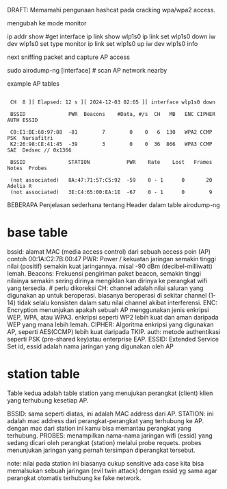 DRAFT: Memamahi pengunaan hashcat pada cracking wpa/wpa2 access.


mengubah ke mode monitor

ip addr show #get interface
ip link show wlp1s0
ip link set wlp1s0 down
iw dev wlp1s0 set type monitor
ip link set wlp1s0 up
iw dev wlp1s0 info

next sniffing packet and capture AP access

sudo airodump-ng [interface] # scan AP network nearby

example AP tables
```

 CH  8 ][ Elapsed: 12 s ][ 2024-12-03 02:05 ][ interface wlp1s0 down

 BSSID              PWR  Beacons    #Data, #/s  CH   MB   ENC CIPHER  AUTH ESSID

 C0:E1:BE:68:97:88  -81        7        0    0   6  130   WPA2 CCMP   PSK  Nursafitri
 K2:26:98:CE:41:45  -39        3        0    0  36  866   WPA3 CCMP   SAE  Dedsec // 0x1366

 BSSID              STATION            PWR    Rate    Lost   Frames  Notes  Probes

 (not associated)   8A:47:71:57:C5:92  -59    0 - 1      0       20         Adelia R
 (not associated)   3E:C4:65:00:EA:1E  -67    0 - 1      0        9
```

BEBERAPA Penjelasan sederhana tentang Header dalam table airodump-ng

# base table
bssid: alamat MAC (media access control) dari sebuah access poin (AP) contoh 00:1A:C2:7B:00:47
PWR: Power / kekuatan jaringan semakin tinggi nilai (positif) semakin kuat jaringannya. misal -90 dBm (decibel-milliwatt) lemah.
Beacons: Frekuensi pengiriman paket beacon, semakin tinggi nilainya semakin sering dirinya mengiklan kan dirinya ke perangkat wifi yang tersedia. # perlu dikoreksi
CH: channel adalah nilai saluran yang digunakan ap untuk beroperasi. biasanya beroperasi di sekitar channel (1-14) tidak selalu konsisten dalam satu nilai channel akibat interferensi. 
ENC: Encryption menunjukan apakah sebuah AP menggunakan jenis enkripsi WEP, WPA, atau WPA3. enkripsi seperti WP2 lebih kuat dan aman daripada WEP yang mana lebih lemah.
CIPHER: Algoritma enkripsi yang digunakan AP, seperti AES(CCMP) lebih kuat daripada TKIP.
auth: metode authentikasi seperti PSK (pre-shared key)atau enterprise EAP.
ESSID: Extended Service Set id, essid adalah nama jaringan yang digunakan oleh AP
# station table
Table kedua adalah table station yang menujukan perangkat (client) klien yang terhubung kesetiap AP.

BSSID: sama seperti diatas, ini adalah MAC address dari AP.
STATION:  ini adalah mac address dari perangkat-perangkat yang terhubung ke AP. dengan mac dari station ini kamu bisa memantau perangkat yang terhubung.
PROBES: menampilkan nama-nama jaringan wifi (essid) yang sedang dicari oleh perangkat {station} melalui probe requets. probes menunjukan jaringan yang pernah tersimpan diperangkat tersebut.

note: nilai pada station ini biasanya cukup sensitive ada case kita bisa memalsukan sebuah jaringan (evil twin attack) dengan essid yg sama agar perangkat otomatis terhubung ke fake network. 


